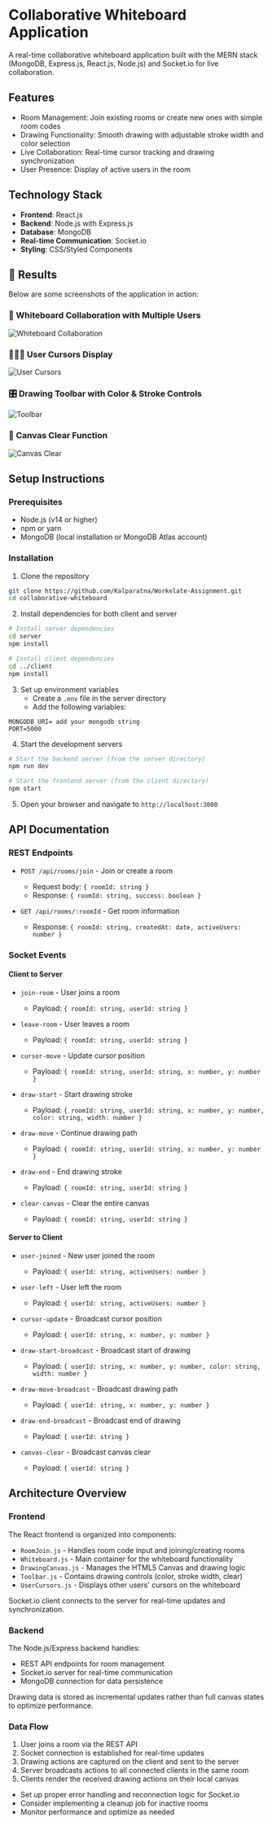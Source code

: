 # Collaborative Whiteboard Application

A real-time collaborative whiteboard application built with the MERN stack (MongoDB, Express.js, React.js, Node.js) and Socket.io for live collaboration.

## Features

- Room Management: Join existing rooms or create new ones with simple room codes
- Drawing Functionality: Smooth drawing with adjustable stroke width and color selection
- Live Collaboration: Real-time cursor tracking and drawing synchronization
- User Presence: Display of active users in the room

## Technology Stack

- **Frontend**: React.js
- **Backend**: Node.js with Express.js
- **Database**: MongoDB
- **Real-time Communication**: Socket.io
- **Styling**: CSS/Styled Components

## 🧪 Results

Below are some screenshots of the application in action:

### 🎨 Whiteboard Collaboration with Multiple Users  
![Whiteboard Collaboration](./Results/1.png)

### 🧑‍🤝‍🧑 User Cursors Display  
![User Cursors](./Results/2.png)

### 🎛️ Drawing Toolbar with Color & Stroke Controls  
![Toolbar](./Results/3.png)

### 🧼 Canvas Clear Function  
![Canvas Clear](./Results/4.png)

## Setup Instructions

### Prerequisites

- Node.js (v14 or higher)
- npm or yarn
- MongoDB (local installation or MongoDB Atlas account)

### Installation

1. Clone the repository

```bash
git clone https://github.com/Kalparatna/Workelate-Assignment.git
cd collaborative-whiteboard
```

2. Install dependencies for both client and server

```bash
# Install server dependencies
cd server
npm install

# Install client dependencies
cd ../client
npm install
```

3. Set up environment variables
   - Create a `.env` file in the server directory
   - Add the following variables:

```
MONGODB_URI= add your mongodb string
PORT=5000
```

4. Start the development servers

```bash
# Start the backend server (from the server directory)
npm run dev

# Start the frontend server (from the client directory)
npm start
```

5. Open your browser and navigate to `http://localhost:3000`

## API Documentation

### REST Endpoints

- `POST /api/rooms/join` - Join or create a room
  - Request body: `{ roomId: string }`
  - Response: `{ roomId: string, success: boolean }`

- `GET /api/rooms/:roomId` - Get room information
  - Response: `{ roomId: string, createdAt: date, activeUsers: number }`

### Socket Events

#### Client to Server

- `join-room` - User joins a room
  - Payload: `{ roomId: string, userId: string }`

- `leave-room` - User leaves a room
  - Payload: `{ roomId: string, userId: string }`

- `cursor-move` - Update cursor position
  - Payload: `{ roomId: string, userId: string, x: number, y: number }`

- `draw-start` - Start drawing stroke
  - Payload: `{ roomId: string, userId: string, x: number, y: number, color: string, width: number }`

- `draw-move` - Continue drawing path
  - Payload: `{ roomId: string, userId: string, x: number, y: number }`

- `draw-end` - End drawing stroke
  - Payload: `{ roomId: string, userId: string }`

- `clear-canvas` - Clear the entire canvas
  - Payload: `{ roomId: string, userId: string }`

#### Server to Client

- `user-joined` - New user joined the room
  - Payload: `{ userId: string, activeUsers: number }`

- `user-left` - User left the room
  - Payload: `{ userId: string, activeUsers: number }`

- `cursor-update` - Broadcast cursor position
  - Payload: `{ userId: string, x: number, y: number }`

- `draw-start-broadcast` - Broadcast start of drawing
  - Payload: `{ userId: string, x: number, y: number, color: string, width: number }`

- `draw-move-broadcast` - Broadcast drawing path
  - Payload: `{ userId: string, x: number, y: number }`

- `draw-end-broadcast` - Broadcast end of drawing
  - Payload: `{ userId: string }`

- `canvas-clear` - Broadcast canvas clear
  - Payload: `{ userId: string }`

## Architecture Overview

### Frontend

The React frontend is organized into components:

- `RoomJoin.js` - Handles room code input and joining/creating rooms
- `Whiteboard.js` - Main container for the whiteboard functionality
- `DrawingCanvas.js` - Manages the HTML5 Canvas and drawing logic
- `Toolbar.js` - Contains drawing controls (color, stroke width, clear)
- `UserCursors.js` - Displays other users' cursors on the whiteboard

Socket.io client connects to the server for real-time updates and synchronization.

### Backend

The Node.js/Express backend handles:

- REST API endpoints for room management
- Socket.io server for real-time communication
- MongoDB connection for data persistence

Drawing data is stored as incremental updates rather than full canvas states to optimize performance.

### Data Flow

1. User joins a room via the REST API
2. Socket connection is established for real-time updates
3. Drawing actions are captured on the client and sent to the server
4. Server broadcasts actions to all connected clients in the same room
5. Clients render the received drawing actions on their local canvas


- Set up proper error handling and reconnection logic for Socket.io
- Consider implementing a cleanup job for inactive rooms
- Monitor performance and optimize as needed
